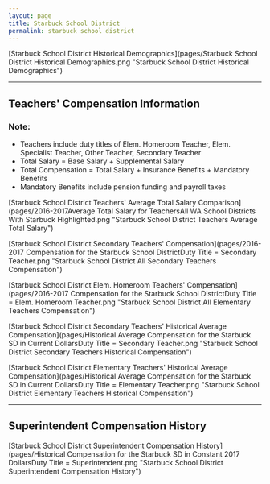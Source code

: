 ```yaml
---
layout: page
title: Starbuck School District
permalink: starbuck school district
---
```



[Starbuck School District Historical Demographics](pages/Starbuck School District Historical Demographics.png "Starbuck School District Historical Demographics")

___

## Teachers' Compensation Information
### Note:
- Teachers include duty titles of Elem. Homeroom Teacher, Elem. Specialist Teacher, Other Teacher, Secondary Teacher
- Total Salary = Base Salary + Supplemental Salary
- Total Compensation = Total Salary + Insurance Benefits + Mandatory Benefits
- Mandatory Benefits include pension funding and payroll taxes

[Starbuck School District Teachers' Average Total Salary Comparison](pages/2016-2017Average Total Salary for TeachersAll WA School Districts With Starbuck Highlighted.png "Starbuck School District Teachers Average Total Salary")

[Starbuck School District Secondary Teachers' Compensation](pages/2016-2017 Compensation for the Starbuck School DistrictDuty Title = Secondary Teacher.png "Starbuck School District All Secondary Teachers Compensation")

[Starbuck School District Elem. Homeroom Teachers' Compensation](pages/2016-2017 Compensation for the Starbuck School DistrictDuty Title = Elem. Homeroom Teacher.png "Starbuck School District All Elementary Teachers Compensation")

[Starbuck School District Secondary Teachers' Historical Average Compensation](pages/Historical Average Compensation for the Starbuck SD in Current DollarsDuty Title = Secondary Teacher.png "Starbuck School District Secondary Teachers Historical Compensation")

[Starbuck School District Elementary Teachers' Historical Average Compensation](pages/Historical Average Compensation for the Starbuck SD in Current DollarsDuty Title = Elementary Teacher.png "Starbuck School District Elementary Teachers Historical Compensation")


___

## Superintendent Compensation History

[Starbuck School District Superintendent Compensation History](pages/Historical Compensation for the Starbuck SD in Constant 2017 DollarsDuty Title = Superintendent.png "Starbuck School District Superintendent Compensation History")

